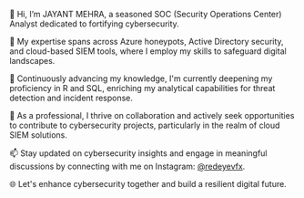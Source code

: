 👋 Hi, I’m JAYANT MEHRA, a seasoned SOC (Security Operations Center) Analyst dedicated to fortifying cybersecurity.

👀 My expertise spans across Azure honeypots, Active Directory security, and cloud-based SIEM tools, where I employ my skills to safeguard digital landscapes.

🌱 Continuously advancing my knowledge, I'm currently deepening my proficiency in R and SQL, enriching my analytical capabilities for threat detection and incident response.

💼 As a professional, I thrive on collaboration and actively seek opportunities to contribute to cybersecurity projects, particularly in the realm of cloud SIEM solutions.

📫 Stay updated on cybersecurity insights and engage in meaningful discussions by connecting with me on Instagram: [@redeyevfx](https://www.instagram.com/redeyevfx/).

🌐 Let's enhance cybersecurity together and build a resilient digital future.
